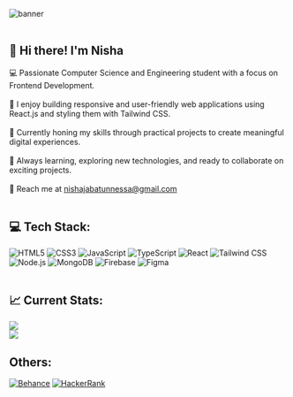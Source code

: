 ![banner](https://github.com/Nisha0202/Nisha0202/assets/99580632/c4bf8385-312a-4ccc-acf0-b022ceccb8ad)
<br></br>
## 👋 Hi there! I'm Nisha 
💻 Passionate Computer Science and Engineering student with a focus on Frontend Development. <br><br>🚀 I enjoy building responsive and user-friendly web applications using React.js and styling them with Tailwind CSS. <br><br>💼 Currently honing my skills through practical projects to create meaningful digital experiences.<br><br>🌱 Always learning, exploring new technologies, and ready to collaborate on exciting projects.<br><br>📧 Reach me at [nishajabatunnessa@gmail.com](mailto:nishajabatunnessa@gmail.com)
<br></br>
## 💻 Tech Stack:
![HTML5](https://img.shields.io/badge/html5-%23E34F26.svg?style=flat&logo=html5&logoColor=white)
![CSS3](https://img.shields.io/badge/CSS3-%231572B6.svg?style=flat&logo=css3&logoColor=white)
![JavaScript](https://img.shields.io/badge/javascript-%23323330.svg?style=flat&logo=javascript&logoColor=%23F7DF1E)
![TypeScript](https://img.shields.io/badge/typescript-%23007ACC.svg?style=flat&logo=typescript&logoColor=white)
![React](https://img.shields.io/badge/react-%2320232a.svg?style=flat&logo=react&logoColor=%2361DAFB)
![Tailwind CSS](https://img.shields.io/badge/tailwindcss-%2338B2AC.svg?style=flat&logo=tailwind-css&logoColor=white)
![Node.js](https://img.shields.io/badge/node.js-6DA55F?style=flat&logo=node.js&logoColor=white)
![MongoDB](https://img.shields.io/badge/MongoDB-%234ea94b.svg?style=flat&logo=mongodb&logoColor=white)
![Firebase](https://img.shields.io/badge/firebase-%23039BE5.svg?style=flat&logo=firebase)
![Figma](https://img.shields.io/badge/figma-%23F24E1E.svg?style=flat&logo=figma&logoColor=white)
<br></br>
## 📈 Current Stats:
![](https://github-readme-streak-stats.herokuapp.com/?user=Nisha0202&theme=onedark&hide_border=false)<br/>
![](https://streak-stats.demolab.com/?user=Nisha0202&theme=onedark&hide_border=false)<br/>


## Others:
[![Behance](https://img.shields.io/badge/Behance-1769ff?logo=behance&logoColor=white)](https://www.behance.net/jabatunnisha0202)
[![HackerRank](https://img.shields.io/badge/HackerRank-2EC866?logo=hackerrank&logoColor=white)](https://www.hackerrank.com/profile/nishajabatunnes1)


